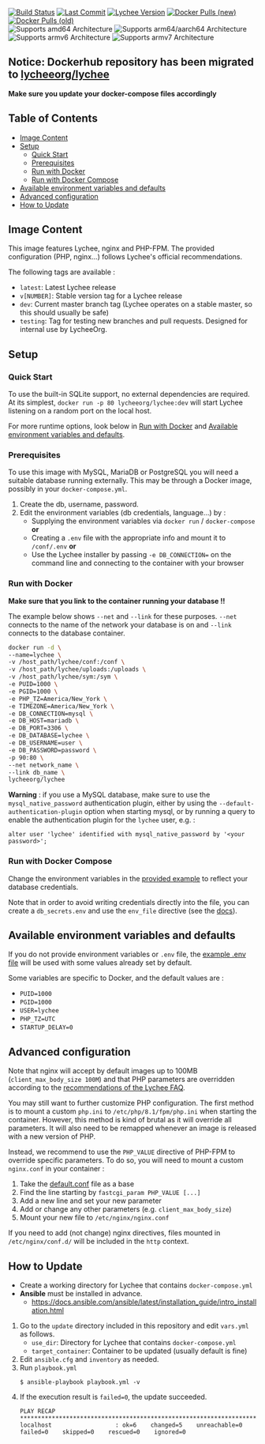 [![Build Status][build-status-shield]](https://github.com/LycheeOrg/Lychee-Docker/actions/workflows/cron.yml)
[![Last Commit][last-commit-shield]](https://github.com/LycheeOrg/Lychee-Docker/commits/master)
[![Lychee Version][lychee-version-shield]](https://hub.docker.com/r/lycheeorg/lychee)
[![Docker Pulls (new)][docker-pulls-shield]](https://hub.docker.com/r/lycheeorg/lychee)
[![Docker Pulls (old)][docker-pulls-shield-old]](https://hub.docker.com/r/lycheeorg/lychee-laravel)
<br>
![Supports amd64 Architecture][amd64-shield]
![Supports arm64/aarch64 Architecture][arm64-shield]
![Supports armv6 Architecture][armv6-shield]
![Supports armv7 Architecture][armv7-shield]

## Notice: Dockerhub repository has been migrated to [lycheeorg/lychee](https://hub.docker.com/r/lycheeorg/lychee)  
**Make sure you update your docker-compose files accordingly**

## Table of Contents
<!-- TOC depthFrom:1 depthTo:6 withLinks:1 updateOnSave:1 orderedList:0 -->
- [Image Content](#image-content)
- [Setup](#setup)
	- [Quick Start](#quick-start)
	- [Prerequisites](#prerequisites)
	- [Run with Docker](#run-with-docker)
	- [Run with Docker Compose](#run-with-docker-compose)
- [Available environment variables and defaults](#available-environment-variables-and-defaults)
- [Advanced configuration](#advanced-configuration)
- [How to Update](#how-to-update)
<!-- /TOC -->

## Image Content

This image features Lychee, nginx and PHP-FPM. The provided configuration (PHP, nginx...) follows Lychee's official recommendations.

The following tags are available :

* `latest`: Latest Lychee release
* `v[NUMBER]`: Stable version tag for a Lychee release
* `dev`: Current master branch tag (Lychee operates on a stable master, so this should usually be safe)
* `testing`: Tag for testing new branches and pull requests. Designed for internal use by LycheeOrg.

## Setup

### Quick Start

To use the built-in SQLite support, no external dependencies are required. At its simplest, `docker run -p 80 lycheeorg/lychee:dev` will start Lychee listening on a random port on the local host.

For more runtime options, look below in [Run with Docker](#run-with-docker) and [Available environment variables and defaults](#available-environment-variables-and-defaults).

### Prerequisites

To use this image with MySQL, MariaDB or PostgreSQL you will need a suitable database running externally. This may be through a Docker image, possibly in your `docker-compose.yml`.

1.  Create the db, username, password.
2.  Edit the environment variables (db credentials, language...) by :
    *  Supplying the environment variables via `docker run` / `docker-compose` **or**
    *  Creating a `.env` file with the appropriate info and mount it to `/conf/.env` **or**
    *  Use the Lychee installer by passing `-e DB_CONNECTION=` on the command line and connecting to the container with your browser

### Run with Docker

**Make sure that you link to the container running your database !!**  

The example below shows `--net` and `--link` for these purposes. `--net` connects to the name of the network your database is on and `--link` connects to the database container.

```bash
docker run -d \
--name=lychee \
-v /host_path/lychee/conf:/conf \
-v /host_path/lychee/uploads:/uploads \
-v /host_path/lychee/sym:/sym \
-e PUID=1000 \
-e PGID=1000 \
-e PHP_TZ=America/New_York \
-e TIMEZONE=America/New_York \
-e DB_CONNECTION=mysql \
-e DB_HOST=mariadb \
-e DB_PORT=3306 \
-e DB_DATABASE=lychee \
-e DB_USERNAME=user \
-e DB_PASSWORD=password \
-p 90:80 \
--net network_name \
--link db_name \
lycheeorg/lychee
```

**Warning** : if you use a MySQL database, make sure to use the `mysql_native_password` authentication plugin, either by using the `--default-authentication-plugin` option when starting mysql, or by running a query to enable the authentication plugin for the `lychee` user, e.g. :

```
alter user 'lychee' identified with mysql_native_password by '<your password>';
```

### Run with Docker Compose

Change the environment variables in the [provided example](./docker-compose.yml) to reflect your database credentials.

Note that in order to avoid writing credentials directly into the file, you can create a `db_secrets.env` and use the `env_file` directive (see the [docs](https://docs.docker.com/compose/environment-variables/#the-env_file-configuration-option)).

## Available environment variables and defaults

If you do not provide environment variables or `.env` file, the [example .env file](https://github.com/LycheeOrg/Lychee/blob/master/.env.example) will be used with some values already set by default.

Some variables are specific to Docker, and the default values are :

* `PUID=1000`
* `PGID=1000`
* `USER=lychee`
* `PHP_TZ=UTC`
* `STARTUP_DELAY=0`

## Advanced configuration

Note that nginx will accept by default images up to 100MB (`client_max_body_size 100M`) and that PHP parameters are overridden according to the [recommendations of the Lychee FAQ](https://lycheeorg.github.io/docs/faq.html#i-cant-upload-large-photos).

You may still want to further customize PHP configuration. The first method is to mount a custom `php.ini` to `/etc/php/8.1/fpm/php.ini` when starting the container. However, this method is kind of brutal as it will override all parameters. It will also need to be remapped whenever an image is released with a new version of PHP.

Instead, we recommend to use the `PHP_VALUE` directive of PHP-FPM to override specific parameters. To do so, you will need to mount a custom `nginx.conf` in your container :

1. Take the [default.conf](./default.conf) file as a base
2. Find the line starting by `fastcgi_param PHP_VALUE [...]`
3. Add a new line and set your new parameter
4. Add or change any other parameters (e.g. `client_max_body_size`)
5. Mount your new file to `/etc/nginx/nginx.conf`

If you need to add (not change) nginx directives, files mounted in `/etc/nginx/conf.d/` will be included in the `http` context.

[arm64-shield]: https://img.shields.io/badge/arm64-yes-success.svg?style=flat
[amd64-shield]: https://img.shields.io/badge/amd64-yes-success.svg?style=flat
[armv6-shield]: https://img.shields.io/badge/armv6-yes-success.svg?style=flat
[armv7-shield]: https://img.shields.io/badge/armv7-yes-success.svg?style=flat
[build-status-shield]: https://img.shields.io/github/workflow/status/LycheeOrg/Lychee-Docker/Scheduled%20Build?label=%3Adev%20build
[docker-pulls-shield-old]: https://img.shields.io/docker/pulls/lycheeorg/lychee-laravel.svg?style=flat&label=Docker%20Pulls%20(lychee-laravel)
[docker-pulls-shield]: https://img.shields.io/docker/pulls/lycheeorg/lychee.svg?style=flat&label=Docker%20Pulls%20(lychee)
[lychee-version-shield]: https://img.shields.io/docker/v/lycheeorg/lychee/latest?style=flat&label=Lychee%20Version%20(:latest)
[last-commit-shield]: https://img.shields.io/github/last-commit/LycheeOrg/Lychee-Docker.svg?style=flat

## How to Update

- Create a working directory for Lychee that contains `docker-compose.yml`
- **Ansible** must be installed in advance.
  - https://docs.ansible.com/ansible/latest/installation_guide/intro_installation.html

1. Go to the `update` directory included in this repository and edit `vars.yml` as follows.
   - `use_dir`: Directory for Lychee that contains `docker-compose.yml`
   - `target_container`: Container to be updated (usually default is fine)
2. Edit `ansible.cfg` and `inventory` as needed.
3. Run `playbook.yml`
   ```
   $ ansible-playbook playbook.yml -v
   ```
4. If the execution result is `failed=0`, the update succeeded.
   ```
   PLAY RECAP **********************************************************************************************
   localhost                  : ok=6    changed=5    unreachable=0    failed=0    skipped=0    rescued=0    ignored=0
   ```